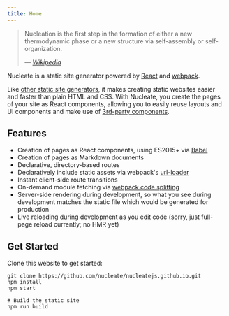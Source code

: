 ```yaml
---
title: Home
---
```


>Nucleation is the first step in the formation of either a new thermodynamic phase or a new structure via self-assembly or self-organization.
>
> &mdash; <cite>[Wikipedia](https://en.wikipedia.org/wiki/Nucleation)</cite>

Nucleate is a static site generator powered by [React][] and [webpack][].

Like [other static site generators](~/comparison), it makes creating static websites easier and faster than plain HTML and CSS. With Nucleate, you create the pages of your site as React components, allowing you to easily reuse layouts and UI components and make use of [3rd-party components](http://react-components.com/).

## Features
* Creation of pages as React components, using ES2015+ via [Babel](https://babeljs.io/)
* Creation of pages as Markdown documents
* Declarative, directory-based routes
* Declaratively include static assets via webpack's [url-loader](https://github.com/webpack/url-loader)
* Instant client-side route transitions
* On-demand module fetching via [webpack code splitting](https://webpack.github.io/docs/code-splitting.html)
* Server-side rendering during development, so what you see during development matches the static file which would be generated for production
* Live reloading during development as you edit code (sorry, just full-page reload currently; no HMR yet)

## Get Started
Clone this website to get started:
```shell
git clone https://github.com/nucleate/nucleatejs.github.io.git
npm install
npm start

# Build the static site
npm run build
```

[react]: https://facebook.github.io/react/
[webpack]: http://webpack.github.io/
